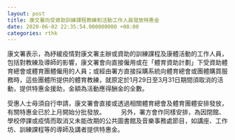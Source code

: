 ```yaml
---
layout: post
title: 康文署向受資助訓練課程教練和活動工作人員發放特惠金
date: 2020-06-02 22:35:54.000000000 +08:00
categories: rthk
---
```


康文署表示，為紓緩疫情對康文署主辦或資助的訓練課程及康體活動的工作人員，包括對教練及導師的影響，康文署會向直接僱用或在「體育資助計劃」下受資助體育總會或體育團體僱用的人員；或經由署方直接採購系統向體育總會或團體購買服務時，這些團體所提供的體育教練，就原定於1月29日至3月31日期間須取消的活動，提供特惠金援助，金額為活動應得酬金的全數。

受惠人士毋須自行申請，康文署會直接或透過相關體育總會及體育團體安排發放，有關特惠金已於上月開始分批發放。
　　 
另外，署方會作同樣安排，為因閉館、學校停課或疫情而取消又未能改期的公共圖書館及音樂事務處節目，如講座、工作坊、訓練課程等的導師及講者提供特惠金。
